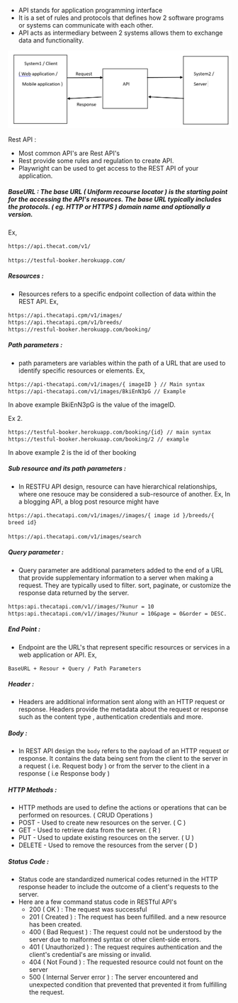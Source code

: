 - API stands for application programming interface
- It is a set of rules and protocols that defines how 2 software programs or systems can communicate with each other.
- API acts as intermediary between 2 systems allows them to exchange data and functionality.

![](/Image/api_test.png)

Rest API : 
- Most common API's are Rest API's
- Rest provide some rules and regulation to create API.
- Playwright can be used to get access to the REST API of your application.

##### BaseURL : The base URL ( Uniform recourse locator ) is the starting point for the accessing the API's resources. The base URL typically includes the protocols. ( eg. HTTP or HTTPS ) domain name and optionally a version.

Ex,

```API
https://api.thecat.com/v1/

https://testful-booker.herokuapp.com/
```


##### Resources : 
- Resources refers to a specific endpoint collection of data within the REST API.
Ex,
```
https://api.thecatapi.cpm/v1/images/
https://api.thecatapi.cpm/v1/breeds/
https://restful-booker.herokuapp.com/booking/
```

##### Path parameters :
- path parameters are variables within the path of a URL that are used to identify specific resources or elements.
Ex,
```
https://api-thecatapi.com/v1/images/{ imageID } // Main syntax
https://api-thecatapi.com/v1/images/BkiEnN3pG // Example
```

In above example BkiEnN3pG is the value of the imageID.

Ex 2.
```
https://testful-booker.herokuapp.com/booking/{id} // main syntax
https://testful-booker.herokuaap.com/booking/2 // example
```

In above example 2 is the id of ther booking

##### Sub resource and its path parameters : 
- In RESTFU API design, resource can have hierarchical relationships, where one resouce may be considered a sub-resource of another. 
Ex,
In a blogging API, a blog post resource might have 
```
https://api.thecatapi.com/v1/images//images/{ image id }/breeds/{ breed id}

https://api.thecatapi.com/v1/images/search
```

##### Query parameter :
- Query parameter are additional parameters added to the end of a URL that provide supplementary information to a server when making a request. They are typically used to filter. sort, paginate, or customize the response data returned by the server.

```
https:api.thecatapi.com/v1//images/?kunur = 10
https:api.thecatapi.com/v1//images/?kunur = 10&page = 0&order = DESC.
``` 

##### End Point : 
- Endpoint are the URL's that represent specific resources or services in a web application or API.
Ex,

```
BaseURL + Resour + Query / Path Parameters
```

##### Header : 
- Headers are additional information sent along with an HTTP  request or response. Headers provide the metadata about the request  or response such as the content type , authentication credentials and more.

##### Body :
- In REST API design the `body` refers to the payload of an HTTP request or response. It contains the data being sent from the client to the server in a request ( i.e. Request body ) or from the server to the client in a response ( i.e Response body )

##### HTTP Methods : 
- HTTP methods are used to define the actions or operations that can be performed on resources. ( CRUD Operations )
- POST - Used to create new resources on the server. ( C )
- GET - Used to retrieve data from the server. ( R )
- PUT - Used to update existing resources on the server. ( U )
- DELETE - Used to remove the resources from the server ( D )

##### Status Code : 
- Status code are standardized numerical codes returned in the HTTP response header to include the outcome of a client's requests to the server.
- Here are a few command status code in RESTful API's
     - 200 ( OK ) : The request was successful
     - 201 ( Created ) : The request has been fulfilled. and a new resource has been created.
     - 400 ( Bad Request ) : The request could not be understood by the server due to malformed syntax or other client-side errors.
     - 401 ( Unauthorized ) : The request requires authentication and the client's credential's are missing or invalid.
     - 404 ( Not Found ) : The requested resource could not fount on the server
     - 500 ( Internal Server error ) : The server encountered and unexpected condition that prevented that prevented it from fulfilling the request.

